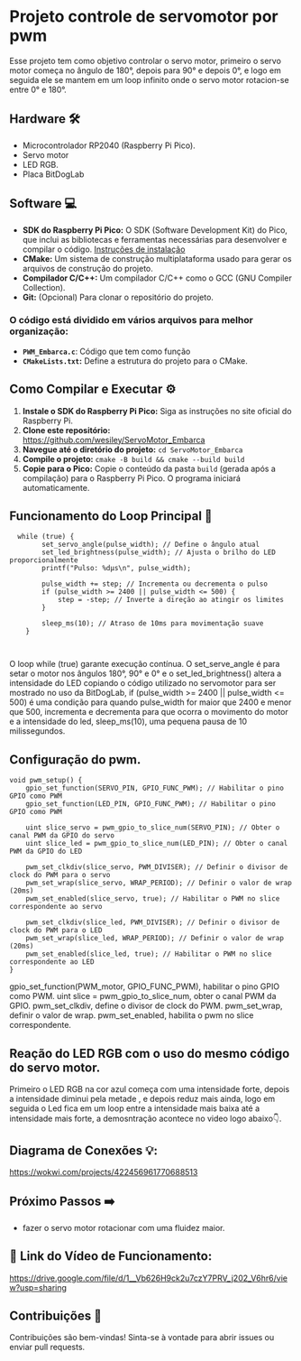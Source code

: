 # Projeto controle de servomotor por pwm 

Esse projeto tem como objetivo controlar o servo motor, primeiro o servo motor começa no ângulo de 180°, depois para 90° e depois 0°, e logo em seguida ele se mantem em um loop infinito onde o servo motor rotacion-se entre 0° e 180°.

## Hardware 🛠️

- Microcontrolador RP2040 (Raspberry Pi Pico).
- Servo motor
- LED RGB.
- Placa BitDogLab

## Software 💻

* **SDK do Raspberry Pi Pico:** O SDK (Software Development Kit) do Pico, que inclui as bibliotecas e ferramentas necessárias para desenvolver e compilar o código. [Instruções de instalação](https://www.raspberrypi.com/documentation/pico/getting-started/)
* **CMake:** Um sistema de construção multiplataforma usado para gerar os arquivos de construção do projeto.
* **Compilador C/C++:**  Um compilador C/C++ como o GCC (GNU Compiler Collection).
* **Git:** (Opcional) Para clonar o repositório do projeto.


### O código está dividido em vários arquivos para melhor organização:

- **`PWM_Embarca.c`**: Código que tem como função
- **`CMakeLists.txt`:** Define a estrutura do projeto para o CMake.



## Como Compilar e Executar ⚙️

1. **Instale o SDK do Raspberry Pi Pico:** Siga as instruções no site oficial do Raspberry Pi.
2. **Clone este repositório:** https://github.com/wesiley/ServoMotor_Embarca
3. **Navegue até o diretório do projeto:** `cd ServoMotor_Embarca`
4. **Compile o projeto:** `cmake -B build && cmake --build build`
5. **Copie para o Pico:** Copie o conteúdo da pasta `build` (gerada após a compilação) para o Raspberry Pi Pico. O programa iniciará automaticamente.


## Funcionamento do Loop Principal 🔄 
```
  while (true) {
        set_servo_angle(pulse_width); // Define o ângulo atual
        set_led_brightness(pulse_width); // Ajusta o brilho do LED proporcionalmente
        printf("Pulso: %dµs\n", pulse_width);

        pulse_width += step; // Incrementa ou decrementa o pulso
        if (pulse_width >= 2400 || pulse_width <= 500) {
            step = -step; // Inverte a direção ao atingir os limites
        }

        sleep_ms(10); // Atraso de 10ms para movimentação suave
    }

   
  ```
O loop while (true) garante execução contínua.  O set_serve_angle é para setar o motor nos ângulos 180°, 90° e 0° e o set_led_brightness() altera a intensidade do LED copiando o código utilizado no servomotor para ser mostrado no uso da BitDogLab, if (pulse_width >= 2400 || pulse_width <= 500) é uma condição para quando pulse_width for maior que 2400 e menor que 500, incrementa e decrementa para que ocorra o movimento do motor e a intensidade do led, sleep_ms(10), uma pequena pausa de 10 milissegundos.

## Configuração do pwm.
```
void pwm_setup() {
    gpio_set_function(SERVO_PIN, GPIO_FUNC_PWM); // Habilitar o pino GPIO como PWM
    gpio_set_function(LED_PIN, GPIO_FUNC_PWM); // Habilitar o pino GPIO como PWM

    uint slice_servo = pwm_gpio_to_slice_num(SERVO_PIN); // Obter o canal PWM da GPIO do servo
    uint slice_led = pwm_gpio_to_slice_num(LED_PIN); // Obter o canal PWM da GPIO do LED

    pwm_set_clkdiv(slice_servo, PWM_DIVISER); // Definir o divisor de clock do PWM para o servo
    pwm_set_wrap(slice_servo, WRAP_PERIOD); // Definir o valor de wrap (20ms)
    pwm_set_enabled(slice_servo, true); // Habilitar o PWM no slice correspondente ao servo

    pwm_set_clkdiv(slice_led, PWM_DIVISER); // Definir o divisor de clock do PWM para o LED
    pwm_set_wrap(slice_led, WRAP_PERIOD); // Definir o valor de wrap (20ms)
    pwm_set_enabled(slice_led, true); // Habilitar o PWM no slice correspondente ao LED
}
  ```
 gpio_set_function(PWM_motor, GPIO_FUNC_PWM), habilitar o pino GPIO como PWM.   uint slice = pwm_gpio_to_slice_num, obter o canal PWM da GPIO.   pwm_set_clkdiv, define o divisor de clock do PWM.   pwm_set_wrap, definir o valor de wrap.    pwm_set_enabled, habilita o pwm no slice correspondente.

## Reação do LED RGB com o uso do mesmo código do servo motor.

Primeiro o LED RGB na cor azul começa com uma intensidade forte, depois a intensidade diminui pela metade , e depois reduz mais ainda, logo em seguida o Led fica em um loop entre a intensidade mais baixa até a intensidade mais forte, a demosntração acontece no video logo abaixo👇.
 
## Diagrama de Conexões 💡:

https://wokwi.com/projects/422456961770688513

## Próximo Passos ➡️

- fazer o servo motor rotacionar com uma fluidez maior.
  
 ## 🔗 Link do Vídeo de Funcionamento:
 
https://drive.google.com/file/d/1__Vb626H9ck2u7czY7PRV_j202_V6hr6/view?usp=sharing

 ## Contribuições 🤝

Contribuições são bem-vindas! Sinta-se à vontade para abrir issues ou enviar pull requests.
